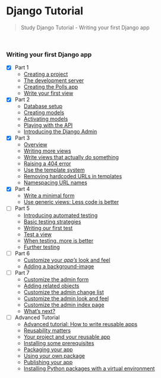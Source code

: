 # Django Tutorial

> Study Django Tutorial - Writing your first Django app

<br>

### Writing your first Django app

- [x] Part 1
    * [Creating a project](https://docs.djangoproject.com/en/3.0/intro/tutorial01/#creating-a-project)
    * [The development server](https://docs.djangoproject.com/en/3.0/intro/tutorial01/#the-development-server)
    * [Creating the Polls app](https://docs.djangoproject.com/en/3.0/intro/tutorial01/#creating-the-polls-app)
    * [Write your first view](https://docs.djangoproject.com/en/3.0/intro/tutorial01/#write-your-first-view)
- [x] Part 2
    * [Database setup](https://docs.djangoproject.com/en/3.0/intro/tutorial02/#database-setup)
    * [Creating models](https://docs.djangoproject.com/en/3.0/intro/tutorial02/#creating-models)
    * [Activating models](https://docs.djangoproject.com/en/3.0/intro/tutorial02/#activating-models)
    * [Playing with the API](https://docs.djangoproject.com/en/3.0/intro/tutorial02/#playing-with-the-api)
    * [Introducing the Django Admin](https://docs.djangoproject.com/en/3.0/intro/tutorial02/#introducing-the-django-admin)
- [x] Part 3
    * [Overview](https://docs.djangoproject.com/en/3.0/intro/tutorial03/#overview)
    * [Writing more views](https://docs.djangoproject.com/en/3.0/intro/tutorial03/#writing-more-views)
    * [Write views that actually do something](https://docs.djangoproject.com/en/3.0/intro/tutorial03/#write-views-that-actually-do-something)
    * [Raising a 404 error](https://docs.djangoproject.com/en/3.0/intro/tutorial03/#raising-a-404-error)
    * [Use the template system](https://docs.djangoproject.com/en/3.0/intro/tutorial03/#use-the-template-system)
    * [Removing hardcoded URLs in templates](https://docs.djangoproject.com/en/3.0/intro/tutorial03/#removing-hardcoded-urls-in-templates)
    * [Namespacing URL names](https://docs.djangoproject.com/en/3.0/intro/tutorial03/#namespacing-url-names)
- [x] Part 4
    * [Write a minimal form](https://docs.djangoproject.com/en/3.0/intro/tutorial04/#write-a-minimal-form)
    * [Use generic views: Less code is better](https://docs.djangoproject.com/en/3.0/intro/tutorial04/#use-generic-views-less-code-is-better)
- [ ] Part 5
    * [Introducing automated testing](https://docs.djangoproject.com/en/3.0/intro/tutorial05/#introducing-automated-testing)
    * [Basic testing strategies](https://docs.djangoproject.com/en/3.0/intro/tutorial05/#basic-testing-strategies)
    * [Writing our first test](https://docs.djangoproject.com/en/3.0/intro/tutorial05/#writing-our-first-test)
    * [Test a view](https://docs.djangoproject.com/en/3.0/intro/tutorial05/#test-a-view)
    * [When testing, more is better](https://docs.djangoproject.com/en/3.0/intro/tutorial05/#when-testing-more-is-better)
    * [Further testing](https://docs.djangoproject.com/en/3.0/intro/tutorial05/#further-testing)
- [ ] Part 6
    * [Customize your *app’s* look and feel](https://docs.djangoproject.com/en/3.0/intro/tutorial06/#customize-your-app-s-look-and-feel)
    * [Adding a background-image](https://docs.djangoproject.com/en/3.0/intro/tutorial06/#adding-a-background-image)
- [ ] Part 7
    * [Customize the admin form](https://docs.djangoproject.com/en/3.0/intro/tutorial07/#customize-the-admin-form)
    * [Adding related objects](https://docs.djangoproject.com/en/3.0/intro/tutorial07/#adding-related-objects)
    * [Customize the admin change list](https://docs.djangoproject.com/en/3.0/intro/tutorial07/#customize-the-admin-change-list)
    * [Customize the admin look and feel](https://docs.djangoproject.com/en/3.0/intro/tutorial07/#customize-the-admin-look-and-feel)
    * [Customize the admin index page](https://docs.djangoproject.com/en/3.0/intro/tutorial07/#customize-the-admin-index-page)
    * [What’s next?](https://docs.djangoproject.com/en/3.0/intro/tutorial07/#what-s-next)
- [ ] Advanced Tutorial
    * [Advanced tutorial: How to write reusable apps](https://docs.djangoproject.com/en/3.0/intro/reusable-apps/)
    * [Reusability matters](https://docs.djangoproject.com/en/3.0/intro/reusable-apps/#reusability-matters)
    * [Your project and your reusable app](https://docs.djangoproject.com/en/3.0/intro/reusable-apps/#your-project-and-your-reusable-app)
    * [Installing some prerequisites](https://docs.djangoproject.com/en/3.0/intro/reusable-apps/#installing-some-prerequisites)
    * [Packaging your app](https://docs.djangoproject.com/en/3.0/intro/reusable-apps/#packaging-your-app)
    * [Using your own package](https://docs.djangoproject.com/en/3.0/intro/reusable-apps/#using-your-own-package)
    * [Publishing your app](https://docs.djangoproject.com/en/3.0/intro/reusable-apps/#publishing-your-app)
    * [Installing Python packages with a virtual environment](https://docs.djangoproject.com/en/3.0/intro/reusable-apps/#installing-python-packages-with-a-virtual-environment)
